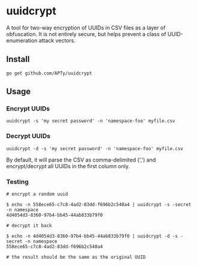 # uuidcrypt
A tool for two-way encryption of UUIDs in CSV files as a layer of obfuscation. It is not entirely secure, but helps prevent a class of UUID-enumeration attack vectors.

## Install

```
go get github.com/APTy/uuidcrypt
```

## Usage

### Encrypt UUIDs
```
uuidcrypt -s 'my secret password' -n 'namespace-foo' myfile.csv
```

### Decrypt UUIDs
```
uuidcrypt -d -s 'my secret password' -n 'namespace-foo' myfile.csv
```

By default, it will parse the CSV as comma-delimited (',') and encrypt/decrypt all UUIDs in the first column only.


### Testing
```
# encrypt a random uuid

$ echo -n 558ece65-c7c8-4ad2-83dd-f696b2c540a4 | uuidcrypt -s -secret -n namespace
4d4054d3-8360-97b4-bb45-44ab833b79f0

# decrypt it back

$ echo -n 4d4054d3-8360-97b4-bb45-44ab833b79f0 | uuidcrypt -d -s -secret -n namespace
558ece65-c7c8-4ad2-83dd-f696b2c540a4

# the result should be the same as the original UUID
```

